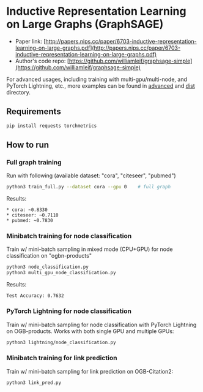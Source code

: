 Inductive Representation Learning on Large Graphs (GraphSAGE)
============

- Paper link: [http://papers.nips.cc/paper/6703-inductive-representation-learning-on-large-graphs.pdf](http://papers.nips.cc/paper/6703-inductive-representation-learning-on-large-graphs.pdf)
- Author's code repo: [https://github.com/williamleif/graphsage-simple](https://github.com/williamleif/graphsage-simple)

For advanced usages, including training with multi-gpu/multi-node, and PyTorch Lightning, etc., more examples can be found in [advanced](https://github.com/dmlc/dgl/tree/master/examples/pytorch/graphsage/advanced) and [dist](https://github.com/dmlc/dgl/tree/master/examples/pytorch/graphsage/dist) directory.

Requirements
------------

```bash
pip install requests torchmetrics
```

How to run
-------

### Full graph training

Run with following (available dataset: "cora", "citeseer", "pubmed")
```bash
python3 train_full.py --dataset cora --gpu 0    # full graph
```

Results:
```
* cora: ~0.8330 
* citeseer: ~0.7110
* pubmed: ~0.7830
```

### Minibatch training for node classification

Train w/ mini-batch sampling in mixed mode (CPU+GPU) for node classification on "ogbn-products"

```bash
python3 node_classification.py
python3 multi_gpu_node_classification.py
```

Results:
```
Test Accuracy: 0.7632
```

### PyTorch Lightning for node classification

Train w/ mini-batch sampling for node classification with PyTorch Lightning on OGB-products.
Works with both single GPU and multiple GPUs:

```bash
python3 lightning/node_classification.py
```

### Minibatch training for link prediction

Train w/ mini-batch sampling for link prediction on OGB-Citation2:

```bash
python3 link_pred.py
```
